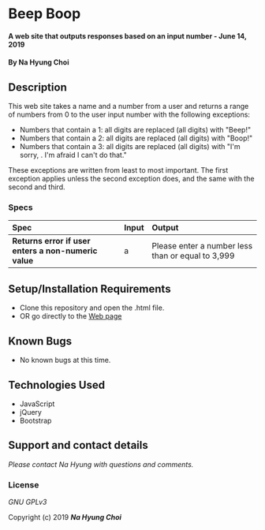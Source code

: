 # Beep Boop

#### A web site that outputs responses based on an input number - June 14, 2019

#### By **Na Hyung Choi**

## Description

This web site takes a name and a number from a user and returns a range of numbers from 0 to the user input number with the following exceptions:

* Numbers that contain a 1: all digits are replaced (all digits) with "Beep!"
* Numbers that contain a 2: all digits are replaced (all digits) with "Boop!"
* Numbers that contain a 3: all digits are replaced (all digits) with "I'm sorry, <name>. I'm afraid I can't do that."

These exceptions are written from least to most important. The first exception applies unless the second exception does, and the same with the second and third.

### Specs
| Spec | Input | Output |
| :-------------     | :------------- | :------------- |
| **Returns error if user enters a non-numeric value** | a | Please enter a number less than or equal to 3,999 |

## Setup/Installation Requirements

* Clone this repository and open the .html file.
* OR go directly to the [Web page](http://schoinh.github.io/beep-boop)

## Known Bugs
* No known bugs at this time.

## Technologies Used
* JavaScript
* jQuery
* Bootstrap

## Support and contact details

_Please contact Na Hyung with questions and comments._

### License

*GNU GPLv3*

Copyright (c) 2019 **_Na Hyung Choi_**
